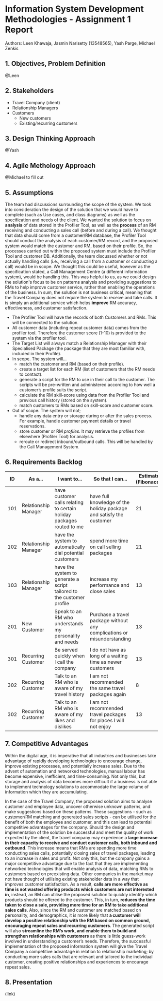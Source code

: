 # Information System Development Methodologies - Assignment 1 Report
Authors: Leen Khawaja, Jasmin Narisetty (13548565), Yash Parge, Michael Zenkis

## 1. Objectives, Problem Definition
@Leen

## 2. Stakeholders
* Travel Company (client)
* Relationship Managers
* Customers
  * New customers
  * Existing/recurring customers

## 3. Design Thinking Approach
@Yash

## 4. Agile Methology Approach
@Michael to fill out

## 5. Assumptions
The team had discussions surrounding the scope of the system. We took into consideration the design of the solution that we would have to complete (such as Use cases, and class diagrams) as well as the specification and needs of the client. We wanted the solution to focus on **analysis** of data stored in the Profiler Tool, as well as the **process** of an RM receiving and conducting a sales call (before and during a call). We thought that data should come from a customer/RM database, the Profiler Tool should conduct the analysis of each customer/RM record, and the proposed system would match the customer and RM, based on their profile. So, the processes carried out within the proposed system must include the Profiler Tool and customer DB. 
Additionally, the team discussed whether or not actually handling calls (i.e., receiving a call from a customer or conducting a call) would be in scope. We thought this could be useful, however as the specification stated, a Call Management Centre (a different information system), would be handling this. This was helpful to us, as we could design the solution's focus to be on patterns analysis and providing suggestions to RMs to help improve customer service, rather than enabling the operations of the business. In sum, the solution is not business critical, meaning that the Travel Company does not require the system to receive and take calls. It is simply an additional service which helps **improve** RM accuracy, effectiveness, and customer satisfaction.

* The Profiler Tool will have the records of both Customers and RMs. This will be connected to the solution.
* All customer data (including repeat customer data) comes from the profiler tool. Therefore the customer score (1-10) is provided to the system via the profiler tool.
* The Target List will always match a Relationship Manager with their Specialised Package (the package that they are most familiar with, included in their Profile).
* In scope. The system will...
  * match the customer and RM (based on their profile).
  * create a target list for each RM (list of customers that the RM needs to contact).
  * generate a script for the RM to use in their call to the customer. The scripts will be pre-written and administered according to how well a customer’s profile suits the script. 
  * calculate the RM skill-score using data from the Profiler Tool and previous call history (stored on the system).
  * match customers to RMs based on skill-score and customer score.
* Out of scope. The system will not;
  * handle any data entry or storage during or after the sales process. For example, handle customer payment details or travel reservations.
  * store customer or RM *profiles*. It may retrieve the profiles from elsewhere (Profiler Tool) for analysis.
  * reroute or redirect inbound/outbound calls. This will be handled by the Call Management System.
  
## 6. Requirements Backlog
ID | As a... | I want to... | So that I can... | Estimate (Fibonacci) | Priority (HML)
---|---------|--------------|------------------|----------------------|---------------
101|Relationship Manager|have customer calls relating to certain holiday packages routed to me|have full knowledge of the holiday package and satisfy the customer|21|H
102|Relationship Manager|have the system to automatically dial potential customers|spend more time on call selling packages|21|H
103|Relationship Manager|have the system to generate a script tailored to the customer profile|increase my performance and close sales|13|H
201|New Customer|Speak to an RM who understands my personality and needs|Purchase a travel package without any complications or misunderstanding|13|H
301|Recurring Customer|Be served quickly when I call the company|I do not have as long of a waiting time as newer customers|13|H
302|Recurring Customer|Talk to an RM who is aware of my travel history|I am not recommended the same travel packages again|8|M
302|Recurring Customer|Talk to an RM who is aware of my likes and dislikes|I am not recommended travel packages for places I will not enjoy|13|H
  
## 7. Competitive Advantages
Within the digital age, it is imperative that all industries and businesses take advantage of rapidly developing technologies to encourage change, improve existing processes, and potentially increase sales. Due to the advent of automation and networked technologies, manual labour has become expensive, inefficient, and time-consuming. Not only this, but storage and analysis of data becomes more difficult if a business is not able to implement technology solutions to accommodate the large volume of information which they are accumulating.

In the case of the Travel Company, the proposed solution aims to analyse customer and employee data, uncover otherwise unknown patterns, and make suggestions based on these patterns. These suggestions - such as customer/RM matching and generated sales scripts - can be utilised for the benefit of both the employee and customer, and this can lead to potential competitive advantages for the company. Should the design and implementation of the solution be successful and meet the quality of work expected by the client, the travel company may experience a **large increase in their capacity to receive and conduct customer calls, both inbound and outbound**. This increase means that RMs are spending more time conducting sales calls, potentially closing sales of travel packages, leading to an increase in sales and profit. Not only this, but the company gains a major competitive advantage due to the fact that they are implementing networked technologies that will enable analysis of data, matching RMs to customers based on preexisting data. Other companies in the market may not have thought of utilising existing stakeholder data in a way that improves customer satisfaction. As a result, **calls are more effective as time is not wasted offering products which customers are not interested in**, instead, an RM can utilise the proposed solution to quickly identify which products should be offered to the customer. This, in turn, **reduces the time taken to close a sale, providing more time for an RM to take additional sales calls**. Also, since the RM and customer are matched based on personality, and demographics, it is more likely that **a customer will develop a positive relationship with the RM based on common ground, encouraging repeat sales and recurring customers**. The generated script will also **streamline the RM’s work, and enable them to build and strengthen relationships with customers** as there is little guess-work involved in understanding a customer’s needs. Therefore, the successful implementation of the proposed information system will give the Travel Company a competitive advantage in relation to relationship marketing; by conducting more sales calls that are relevant and tailored to the individual customer, creating positive relationships and experiences to encourage repeat sales.



## 8. Presentation
(link)
